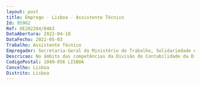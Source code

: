 ```yaml
--- 
layout: post
title: Emprego - Lisboa - Assistente Técnico
Id: 95962
Ref: OE202204/0463
DataAbertura: 2022-04-18
DataFecho: 2022-05-03
Trabalho: Assistente Técnico
Empregador: Secretaria-Geral do Ministério do Trabalho, Solidariedade e Segurança Social
Descricao: No âmbito das competências da Divisão de Contabilidade da Direção de Serviços de Gestão Financeira, previstas nas alíneas f) a i) do artigo 4.º da Portaria n.º 139 2015, de 20 de maio, e o Despacho n.º 10413 2015, de 11 de setembro, que cria as unidades flexíveis.
CodigoPostal: 1049-056 LISBOA
Concelho: Lisboa
Distrito: Lisboa
--- 
```

